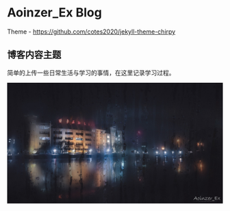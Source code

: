 # Aoinzer_Ex Blog

Theme - https://github.com/cotes2020/jekyll-theme-chirpy  

## 博客内容主题

简单的上传一些日常生活与学习的事情，在这里记录学习过程。

![view](/assets/img/sample/rain1.jpg)